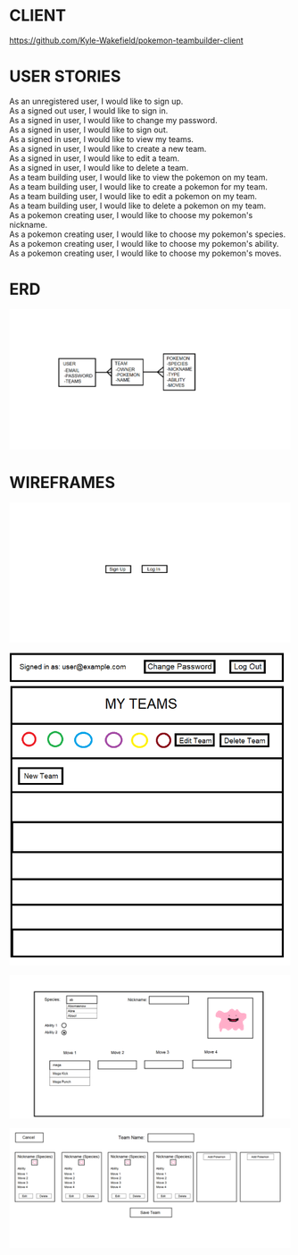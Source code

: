 # CLIENT
https://github.com/Kyle-Wakefield/pokemon-teambuilder-client

# USER STORIES
As an unregistered user, I would like to sign up. \
As a signed out user, I would like to sign in. \
As a signed in user, I would like to change my password. \
As a signed in user, I would like to sign out. \
As a signed in user, I would like to view my teams. \
As a signed in user, I would like to create a new team. \
As a signed in user, I would like to edit a team. \
As a signed in user, I would like to delete a team. \
As a team building user, I would like to view the pokemon on my team. \
As a team building user, I would like to create a pokemon for my team. \
As a team building user, I would like to edit a pokemon on my team. \
As a team building user, I would like to delete a pokemon on my team. \
As a pokemon creating user, I would like to choose my pokemon's nickname. \
As a pokemon creating user, I would like to choose my pokemon's species. \
As a pokemon creating user, I would like to choose my pokemon's ability. \
As a pokemon creating user, I would like to choose my pokemon's moves.

# ERD
![erd](./images/Pokemon_Teambuilder_ERD.png)

# WIREFRAMES
![wireframe-1](./images/pokemon-wireframe-1.png)

![wireframe-1](./images/pokemon-wireframe-2.png)

![wireframe-1](./images/pokemon-wireframe-3.png)

![wireframe-1](./images/pokemon-wireframe-4.png)
